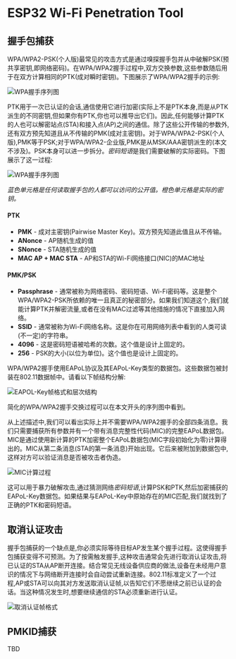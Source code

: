 # ESP32 Wi-Fi Penetration Tool


## 握手包捕获
WPA/WPA2-PSK(个人版)最常见的攻击方式是通过嗅探握手包并从中破解PSK(预共享密钥,即网络密码)。在WPA/WPA2握手过程中,双方交换参数,这些参数随后用于在双方计算相同的PTK(成对瞬时密钥)。下图展示了WPA/WPA2握手的示例:

![WPA握手序列图](../doc/drawio/wpa-handshake-seq.drawio.svg)

PTK用于一次已认证的会话,通信使用它进行加密(实际上不是PTK本身,而是从PTK派生的不同密钥,但如果你有PTK,你也可以推导出它们)。因此,任何能够计算PTK的人也可以解密站点(STA)和接入点(AP)之间的通信。除了这些公开传输的参数外,还有双方预先知道且从不传输的PMK(成对主密钥)。对于WPA/WPA2-PSK(个人版),PMK等于PSK;对于WPA/WPA2-企业版,PMK是从MSK/AAA密钥派生的(本文不涉及)。PSK本身可以进一步拆分。*密码短语*是我们需要破解的实际密码。下图展示了这一过程:

![WPA握手序列图](../doc/drawio/wpa-keys-hierarchy.drawio.svg)

*蓝色单元格是任何读取握手包的人都可以访问的公开值。橙色单元格是实际的密钥。*

#### PTK
- **PMK** - 成对主密钥(Pairwise Master Key)。双方预先知道此值且从不传输。
- **ANonce** - AP随机生成的值
- **SNonce** - STA随机生成的值
- **MAC AP + MAC STA** - AP和STA的Wi-Fi网络接口(NIC)的MAC地址

#### PMK/PSK
- **Passphrase** - 通常被称为网络密码、密码短语、Wi-Fi密码等。这是整个WPA/WPA2-PSK所依赖的唯一且真正的秘密部分。如果我们知道这个,我们就能计算PTK并解密流量,或者在没有MAC过滤等其他措施的情况下直接加入网络。
- **SSID** - 通常被称为Wi-Fi网络名称。这是你在可用网络列表中看到的人类可读(不一定)的字符串。
- **4096** - 这是密码短语被哈希的次数。这个值是设计上固定的。
- **256** - PSK的大小(以位为单位)。这个值也是设计上固定的。

WPA/WPA2握手使用EAPoL协议及其EAPoL-Key类型的数据包。这些数据包被封装在802.11数据帧中。请看以下帧结构分解:

![EAPOL-Key帧格式和层次结构](../doc/drawio/eapol-key-frame-format.drawio.svg)

简化的WPA/WPA2握手交换过程可以在本文开头的序列图中看到。

从上述描述中,我们可以看出实际上并不需要WPA/WPA2握手的全部四条消息。我们只需要捕获所有参数并有一个带有消息完整性代码(MIC)的完整EAPoL数据包。MIC是通过使用新计算的PTK加密整个EAPoL数据包(MIC字段初始化为零)计算得出的。MIC从第二条消息(STA的第一条消息)开始出现。它后来被附加到数据包中,这样对方可以验证消息是否被攻击者伪造。

![MIC计算过程](../doc/drawio/mic-calculation.drawio.svg)

这可以用于暴力破解攻击,通过猜测网络*密码短语*,计算PSK和PTK,然后加密捕获的EAPoL-Key数据包。如果结果与EAPoL-Key中原始存在的MIC匹配,我们就找到了正确的PTK和密码短语。

## 取消认证攻击
握手包捕获的一个缺点是,你必须实际等待目标AP发生某个握手过程。这使得握手包捕获变得不可预测。为了按需触发握手,这种攻击通常会先进行取消认证攻击,将已认证的STA从AP断开连接。结合常见无线设备供应商的做法,设备在未经用户意识的情况下与网络断开连接时会自动尝试重新连接。802.11标准定义了一个过程,AP或STA可以向其对方发送取消认证帧,以告知它们不愿继续之前已认证的会话。当这种情况发生时,想要继续通信的STA必须重新进行认证。

![取消认证帧格式](../doc/drawio/deauth-frame-format.drawio.svg)
## PMKID捕获

TBD